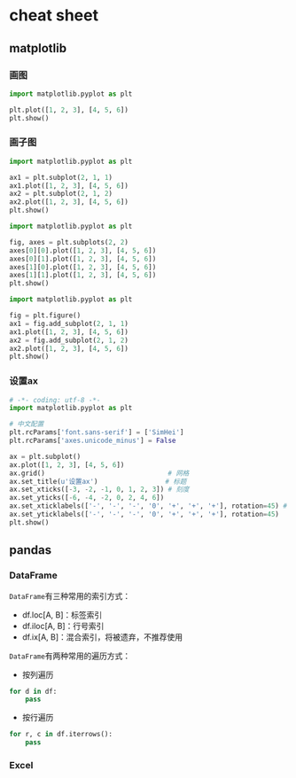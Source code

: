 # cheat sheet

## matplotlib

### 画图

```python
import matplotlib.pyplot as plt

plt.plot([1, 2, 3], [4, 5, 6])
plt.show()
```

### 画子图

```python
import matplotlib.pyplot as plt

ax1 = plt.subplot(2, 1, 1)
ax1.plot([1, 2, 3], [4, 5, 6])
ax2 = plt.subplot(2, 1, 2)
ax2.plot([1, 2, 3], [4, 5, 6])
plt.show()
```

```python
import matplotlib.pyplot as plt

fig, axes = plt.subplots(2, 2)
axes[0][0].plot([1, 2, 3], [4, 5, 6])
axes[0][1].plot([1, 2, 3], [4, 5, 6])
axes[1][0].plot([1, 2, 3], [4, 5, 6])
axes[1][1].plot([1, 2, 3], [4, 5, 6])
plt.show()
```

```python
import matplotlib.pyplot as plt

fig = plt.figure()
ax1 = fig.add_subplot(2, 1, 1)
ax1.plot([1, 2, 3], [4, 5, 6])
ax2 = fig.add_subplot(2, 1, 2)
ax2.plot([1, 2, 3], [4, 5, 6])
plt.show()
```

### 设置ax

```python
# -*- coding: utf-8 -*-
import matplotlib.pyplot as plt

# 中文配置
plt.rcParams['font.sans-serif'] = ['SimHei']
plt.rcParams['axes.unicode_minus'] = False

ax = plt.subplot()
ax.plot([1, 2, 3], [4, 5, 6])
ax.grid()                               # 网格
ax.set_title(u'设置ax')                 # 标题
ax.set_xticks([-3, -2, -1, 0, 1, 2, 3]) # 刻度
ax.set_yticks([-6, -4, -2, 0, 2, 4, 6])
ax.set_xticklabels(['-', '-', '-', '0', '+', '+', '+'], rotation=45) # 刻度标签
ax.set_yticklabels(['-', '-', '-', '0', '+', '+', '+'], rotation=45)
plt.show()
```

## pandas

### DataFrame

`DataFrame`有三种常用的索引方式：

- df.loc[A, B]：标签索引
- df.iloc[A, B]：行号索引
- df.ix[A, B]：混合索引，将被遗弃，不推荐使用

`DataFrame`有两种常用的遍历方式：

- 按列遍历

```python
for d in df:
    pass
```

- 按行遍历

```python
for r, c in df.iterrows():
    pass
```

### Excel
